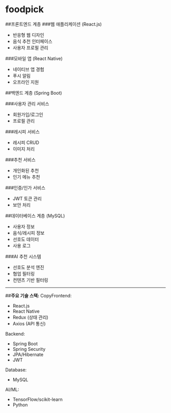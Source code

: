 # foodpick

##프론트엔드 계층
###웹 애플리케이션 (React.js)
- 반응형 웹 디자인
- 음식 추천 인터페이스
- 사용자 프로필 관리

###모바일 앱 (React Native)
- 네이티브 앱 경험
- 푸시 알림
- 오프라인 지원


##백엔드 계층 (Spring Boot)

###사용자 관리 서비스
- 회원가입/로그인
- 프로필 관리

###레시피 서비스
- 레시피 CRUD
- 이미지 처리

###추천 서비스
- 개인화된 추천
- 인기 메뉴 추천

###인증/인가 서비스
- JWT 토큰 관리
- 보안 처리


##데이터베이스 계층 (MySQL)
- 사용자 정보
- 음식/레시피 정보
- 선호도 데이터
- 사용 로그

###AI 추천 시스템
- 선호도 분석 엔진
- 협업 필터링
- 컨텐츠 기반 필터링

---
##**주요 기술 스택:**
CopyFrontend:
- React.js
- React Native
- Redux (상태 관리)
- Axios (API 통신)

Backend:
- Spring Boot
- Spring Security
- JPA/Hibernate
- JWT

Database:
- MySQL

AI/ML:
- TensorFlow/scikit-learn
- Python
